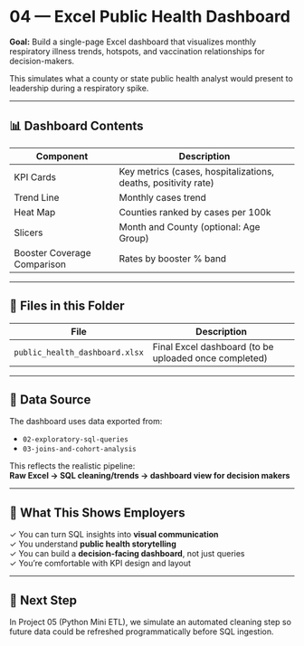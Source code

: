 # 04 — Excel Public Health Dashboard

**Goal:** Build a single-page Excel dashboard that visualizes monthly respiratory illness trends, hotspots, and vaccination relationships for decision-makers.

This simulates what a county or state public health analyst would present to leadership during a respiratory spike.

---

## 📊 Dashboard Contents

| Component | Description |
|-----------|-------------|
| KPI Cards | Key metrics (cases, hospitalizations, deaths, positivity rate) |
| Trend Line | Monthly cases trend |
| Heat Map | Counties ranked by cases per 100k |
| Slicers | Month and County (optional: Age Group) |
| Booster Coverage Comparison | Rates by booster % band |

---

## 📁 Files in this Folder

| File | Description |
|------|-------------|
| `public_health_dashboard.xlsx` | Final Excel dashboard (to be uploaded once completed) |

---

## 📌 Data Source

The dashboard uses data exported from:
- `02-exploratory-sql-queries`
- `03-joins-and-cohort-analysis`

This reflects the realistic pipeline:  
**Raw Excel → SQL cleaning/trends → dashboard view for decision makers**

---

## 🧠 What This Shows Employers

✓ You can turn SQL insights into **visual communication**  
✓ You understand **public health storytelling**  
✓ You can build a **decision-facing dashboard**, not just queries  
✓ You’re comfortable with KPI design and layout

---

## 📎 Next Step

In Project 05 (Python Mini ETL), we simulate an automated cleaning step so future data could be refreshed programmatically before SQL ingestion.
